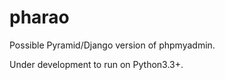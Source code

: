 pharao
======

Possible Pyramid/Django version of phpmyadmin.


Under development to run on Python3.3+.
